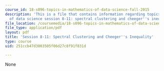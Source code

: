 ```yaml
---
course_id: 18-s096-topics-in-mathematics-of-data-science-fall-2015
description: 'This is a file that contains information regarding topics in mathematics
  of data science session 8-11: spectral clustering and cheeger''s inequality. '
file_location: /coursemedia/18-s096-topics-in-mathematics-of-data-science-fall-2015/251ccb47d3003505f06d27c8f91f831d_MIT18_S096F15_Ses8_11.pdf
file_type: application/pdf
layout: pdf
title: 'Session 8-11: Spectral Clustering and Cheeger''s Inequality'
type: course
uid: 251ccb47d3003505f06d27c8f91f831d

---
```

None